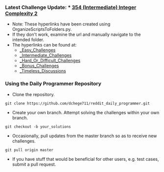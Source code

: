 ### Latest Challenge Update: * [354 (Intermediate) Integer Complexity 2](https://github.com/dchege711/reddit_daily_programmer/blob/master/Intermediate/354%20%5BIntermediate%5D%20Integer%20Complexity%202/354%20%5BIntermediate%5D%20Integer%20Complexity%202.md)

* Note: These hyperlinks have been created using OrganizeScriptsToFolders.py.
* If they don't work, examine the url and manually navigate to the intended folder.
* The hyperlinks can be found at:
    * [_Easy_Challenges](https://github.com/dchege711/Reddit_Daily_Programmer/blob/master/_Easy_Challenges.md)
    * [_Intermediate_Challenges](https://github.com/dchege711/Reddit_Daily_Programmer/blob/master/_Intermediate_Challenges.md)
    * [_Hard_Or_Difficult_Challenges](https://github.com/dchege711/Reddit_Daily_Programmer/blob/master/_Hard_Or_Difficult_Challenges.md)
    * [_Bonus_Challenges](https://github.com/dchege711/Reddit_Daily_Programmer/blob/master/_Bonus_Challenges.md)
    * [_Timeless_Discussions](https://github.com/dchege711/Reddit_Daily_Programmer/blob/master/_Timeless_Discussions.md)

### Using the Daily Programmer Repository

* Clone the repository.
```shell
git clone https://github.com/dchege711/reddit_daily_programmer.git
```
* Create your own branch. Attempt solving the challenges within your own branch.
```shell
git checkout -b your_solutions
```
* Occasionally, pull updates from the master branch so as to receive new challenges.
```shell
git pull origin master
```
* If you have stuff that would be beneficial for other users, e.g. test cases, submit a pull request.
